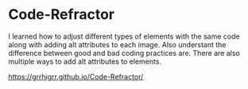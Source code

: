 # Code-Refractor

I learned how to adjust different types of elements with the same code along with adding alt attributes to each image.
Also understant the difference between good and bad coding practices are.
There are also multiple ways to add alt attributes to elements.

https://grrhigrr.github.io/Code-Refractor/
